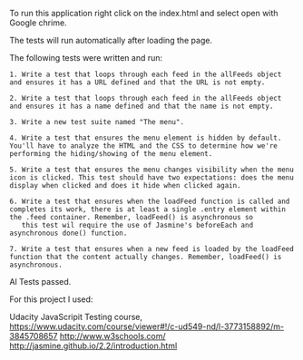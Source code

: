 To run this application right click on the index.html and select open with Google chrime.

The tests will run automatically after loading the page.

The following tests were written and run:

	1. Write a test that loops through each feed in the allFeeds object and ensures it has a URL defined and that the URL is not empty.

	2. Write a test that loops through each feed in the allFeeds object and ensures it has a name defined and that the name is not empty.

	3. Write a new test suite named "The menu".

	4. Write a test that ensures the menu element is hidden by default. You'll have to analyze the HTML and the CSS to determine how we're performing the hiding/showing of the menu element.

	5. Write a test that ensures the menu changes visibility when the menu icon is clicked. This test should have two expectations: does the menu display when clicked and does it hide when clicked again.

	6. Write a test that ensures when the loadFeed function is called and completes its work, there is at least a single .entry element within the .feed container. Remember, loadFeed() is asynchronous so      
	   this test wil require the use of Jasmine's beforeEach and asynchronous done() function.
	   
	7. Write a test that ensures when a new feed is loaded by the loadFeed function that the content actually changes. Remember, loadFeed() is asynchronous.

Al Tests passed.

For this project I used:

Udacity JavaScripit Testing course, https://www.udacity.com/course/viewer#!/c-ud549-nd/l-3773158892/m-3845708657
http://www.w3schools.com/
http://jasmine.github.io/2.2/introduction.html